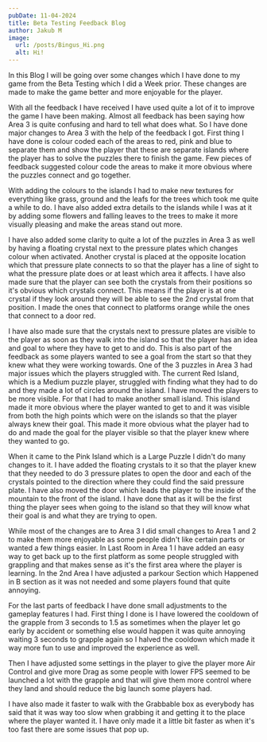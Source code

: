```yaml
---
pubDate: 11-04-2024
title: Beta Testing Feedback Blog
author: Jakub M
image:
  url: /posts/Bingus_Hi.png
  alt: Hi!
---
```

In this Blog I will be going over some changes which I have done to my game from the Beta Testing which I did a Week prior. These changes are made to make the game better and more enjoyable for the player.

With all the feedback I have received I have used quite a lot of it to improve the game I have been making. Almost all feedback has been saying how Area 3 is quite confusing and hard to tell what does what. So I have done major changes to Area 3 with the help of the feedback I got. First thing I have done is colour coded each of the areas to red, pink and blue to separate them and show the player that these are separate islands where the player has to solve the puzzles there to finish the game. Few pieces of feedback suggested colour code the areas to make it more obvious where the puzzles connect and go together.

With adding the colours to the islands I had to make new textures for everything like grass, ground and the leafs for the trees which took me quite a while to do. I have also added extra details to the islands while I was at it by adding some flowers and falling leaves to the trees to make it more visually pleasing and make the areas stand out more.















































I have also added some clarity to quite a lot of the puzzles in Area 3 as well by having a floating crystal next to the pressure plates which changes colour when activated. Another crystal is placed at the opposite location which that pressure plate connects to so that the player has a line of sight to what the pressure plate does or at least which area it affects. I have also made sure that the player can see both the crystals from their positions so it's obvious which crystals connect. This means if the player is at one crystal if they look around they will be able to see the 2nd crystal from that position. I made the ones that connect to platforms orange while the ones that connect to a door red.

I have also made sure that the crystals next to pressure plates are visible to the player as soon as they walk into the island so that the player has an idea and goal to where they have to get to and do. This is also part of the feedback as some players wanted to see a goal from the start so that they knew what they were working towards.
One of the 3 puzzles in Area 3 had major issues which the players struggled with. The current Red Island, which is a Medium puzzle player, struggled with finding what they had to do and they made a lot of circles around the island. I have moved the players to be more visible. For that I had to make another small island. This island made it more obvious where the player wanted to get to and it was visible from both the high points which were on the islands so that the player always knew their goal. This made it more obvious what the player had to do and made the goal for the player visible so that the player knew where they wanted to go.





























When it came to the Pink Island which is a Large Puzzle I didn't do many changes to it. I have added the floating crystals to it so that the player knew that they needed to do 3 pressure plates to open the door and each of the crystals pointed to the direction where they could find the said pressure plate. I have also moved the door which leads the player to the inside of the mountain to the front of the island. I have done that as it will be the first thing the player sees when going to the island so that they will know what their goal is and what they are trying to open.






















While most of the changes are to Area 3 I did small changes to Area 1 and 2 to make them more enjoyable as some people didn't like certain parts or wanted a few things easier. In Last Room in Area 1 I have added an easy way to get back up to the first platform as some people struggled with grappling and that makes sense as it's the first area where the player is learning. In the 2nd Area I have adjusted a parkour Section which Happened in B section as it was not needed and some players found that quite annoying.










































For the last parts of feedback I have done small adjustments to the gameplay features I had. First thing I done is I have lowered the cooldown of the grapple from 3 seconds to 1.5 as sometimes when the player let go early by accident or something else would happen it was quite annoying waiting 3 seconds to grapple again so I halved the cooldown which made it way more fun to use and improved the experience as well.

Then I have adjusted some settings in the player to give the player more Air Control and give more Drag as some people with lower FPS seemed to be launched a lot with the grapple and that will give them more control where they land and should reduce the big launch some players had.

I have also made it faster to walk with the Grabbable box as everybody has said that it was way too slow when grabbing it and getting it to the place where the player wanted it. I have only made it a little bit faster as when it's too fast there are some issues that pop up.

